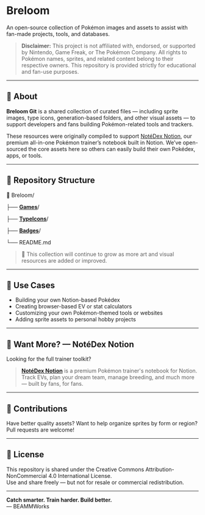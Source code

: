 # Breloom

An open-source collection of Pokémon images and assets to assist with fan-made projects, tools, and databases.

> **Disclaimer:** This project is not affiliated with, endorsed, or supported by Nintendo, Game Freak, or The Pokémon Company. All rights to Pokémon names, sprites, and related content belong to their respective owners. This repository is provided strictly for educational and fan-use purposes.

---

## 🎒 About

**Breloom Git** is a shared collection of curated files — including sprite images, type icons, generation-based folders, and other visual assets — to support developers and fans building Pokémon-related tools and trackers.

These resources were originally compiled to support [NotéDex Notion](#want-more-notédex-notion), our premium all-in-one Pokémon trainer’s notebook built in Notion. We’ve open-sourced the core assets here so others can easily build their own Pokédex, apps, or tools.

---

## 📁 Repository Structure

📁 Breloom/

├── **[Games](https://github.com/BEAMMWorks/Breloom/tree/main/Games)**/

├── **[TypeIcons](https://github.com/BEAMMWorks/Breloom/tree/main/Types)**/

├── **[Badges](https://github.com/BEAMMWorks/Breloom/tree/main/Badges)**/

└── README.md


> 🔁 This collection will continue to grow as more art and visual resources are added or improved.

---

## 🤖 Use Cases

- Building your own Notion-based Pokédex
- Creating browser-based EV or stat calculators
- Customizing your own Pokémon-themed tools or websites
- Adding sprite assets to personal hobby projects

---

## 🔗 Want More? — NotéDex Notion

Looking for the full trainer toolkit?

> **[NotéDex Notion](https://yourlinkhere)** is a premium Pokémon trainer's notebook for Notion.  
> Track EVs, plan your dream team, manage breeding, and much more — built by fans, for fans.

---

## 🧠 Contributions

Have better quality assets? Want to help organize sprites by form or region?  
Pull requests are welcome!

---

## 📜 License

This repository is shared under the Creative Commons Attribution-NonCommercial 4.0 International License.  
Use and share freely — but not for resale or commercial redistribution.

---

**Catch smarter. Train harder. Build better.**  
— BEAMMWorks
